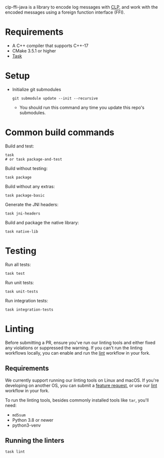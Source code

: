 clp-ffi-java is a library to encode log messages with
[CLP](https://github.com/y-scope/clp), and work with the encoded messages using
a foreign function interface (FFI).

# Requirements

* A C++ compiler that supports C++-17
* CMake 3.5.1 or higher
* [Task]

# Setup

* Initialize git submodules
  ```shell
  git submodule update --init --recursive
  ```
  * You should run this command any time you update this repo's submodules.

# Common build commands

Build and test:
```shell
task
# or task package-and-test
```

Build without testing:
```shell
task package
```

Build without any extras:
```shell
task package-basic
```

Generate the JNI headers:
```shell
task jni-headers
```

Build and package the native library:
```shell
task native-lib
```

# Testing

Run all tests:
```shell
task test
```

Run unit tests:
```shell
task unit-tests
```

Run integration tests:
```shell
task integration-tests
```

# Linting

Before submitting a PR, ensure you've run our linting tools and either fixed any violations or
suppressed the warning. If you can't run the linting workflows locally, you can enable and run the
[lint] workflow in your fork.

## Requirements

We currently support running our linting tools on Linux and macOS. If you're developing on another
OS, you can submit a [feature request][feature-req], or use our [lint] workflow in your fork.

To run the linting tools, besides commonly installed tools like `tar`, you'll need:

* `md5sum`
* Python 3.8 or newer
* python3-venv

## Running the linters

```shell
task lint
```

[feature-req]: https://github.com/y-scope/clp-ffi-java/issues/new?assignees=&labels=enhancement&projects=&template=feature-request.yml
[lint]: https://github.com/y-scope/clp-ffi-java/blob/main/.github/workflows/lint.yaml
[Task]: https://taskfile.dev/
